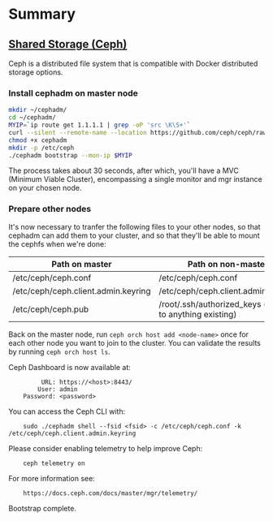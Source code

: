 # Summary

## [Shared Storage (Ceph)](https://geek-cookbook.funkypenguin.co.nz/docker-swarm/shared-storage-ceph/)

Ceph is a distributed file system that is compatible with Docker distributed storage options. 

### Install cephadm on master node

```bash
mkdir ~/cephadm/
cd ~/cephadm/
MYIP=`ip route get 1.1.1.1 | grep -oP 'src \K\S+'`
curl --silent --remote-name --location https://github.com/ceph/ceph/raw/octopus/src/cephadm/cephadm
chmod +x cephadm
mkdir -p /etc/ceph
./cephadm bootstrap --mon-ip $MYIP
```

The process takes about 30 seconds, after which, you'll have a MVC (Minimum Viable Cluster), encompassing a single monitor and mgr instance on your chosen node.

### Prepare other nodes
It's now necessary to tranfer the following files to your other nodes, so that cephadm can add them to your cluster, and so that they'll be able to mount the cephfs when we're done:

|Path on master	| Path on non-master |
| ---- | ---- |
| /etc/ceph/ceph.conf |	/etc/ceph/ceph.conf |
| /etc/ceph/ceph.client.admin.keyring |	/etc/ceph/ceph.client.admin.keyring |
| /etc/ceph/ceph.pub |	/root/.ssh/authorized_keys (append to anything existing) |

Back on the master node, run `ceph orch host add <node-name>` once for each other node you want to join to the cluster. You can validate the results by running `ceph orch host ls`.

Ceph Dashboard is now available at:

             URL: https://<host>:8443/
            User: admin
        Password: <password>

You can access the Ceph CLI with:

        sudo ./cephadm shell --fsid <fsid> -c /etc/ceph/ceph.conf -k /etc/ceph/ceph.client.admin.keyring
        
Please consider enabling telemetry to help improve Ceph:

        ceph telemetry on
        
For more information see:

        https://docs.ceph.com/docs/master/mgr/telemetry/
        
Bootstrap complete.
